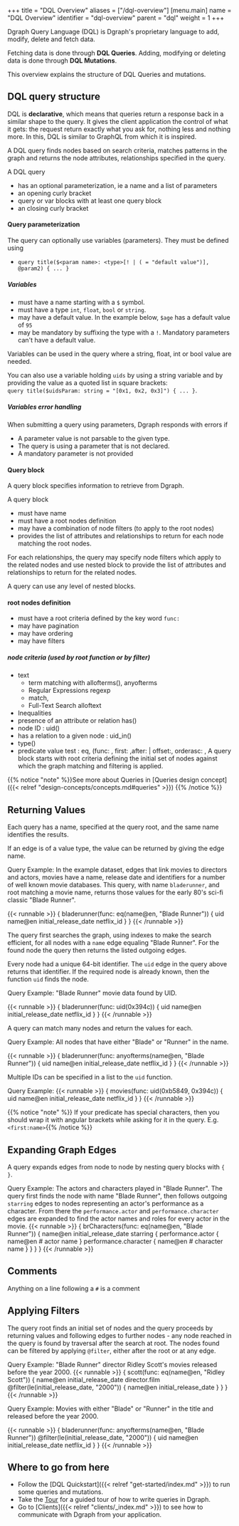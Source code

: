 +++
title = "DQL Overview"
aliases = ["/dql-overview"]
[menu.main]
  name = "DQL Overview"
  identifier = "dql-overview"
  parent = "dql"
  weight = 1
+++

Dgraph Query Language (DQL) is Dgraph's proprietary language to add, modify, delete and fetch data.

Fetching data is done through **DQL Queries**. Adding, modifying or deleting data is done through **DQL Mutations**.

This overview explains the structure of DQL Queries and mutations.

## DQL query structure
DQL is **declarative**, which means that queries return a response back in a similar shape to the query. It gives the client application the control of what it gets: the request return exactly what you ask for, nothing less and nothing more. In this, DQL is similar to GraphQL from which it is inspired.

A DQL query finds nodes based on search criteria, matches patterns in the graph and returns the node attributes, relationships specified in the query.

A DQL query
- has an optional parameterization, ie a name and a list of parameters
- an opening curly bracket
- query or var blocks with at least one query block
- an closing curly bracket

#### Query parameterization

The query can optionally use variables (parameters). They must be defined using
* `query title($<param name>: <type>[! | ( = "default value")], @param2) { ... }`


##### Variables
* must  have a name starting with a `$` symbol.
* must have a type `int`, `float`, `bool` or `string`.
* may have a default value. In the example below, `$age` has a default value of `95`
* may be mandatory by suffixing the type with a `!`. Mandatory parameters can't have a default value.

Variables can be used in the query where a string, float, int or bool value are needed.

You can also use a variable holding ``uids`` by using a string variable and by providing the value as a quoted list in square brackets:  
`query title($uidsParam: string = "[0x1, 0x2, 0x3]") { ... }`.



##### Variables error handling
When submitting a query using parameters, Dgraph responds with errors if
* A parameter value is not parsable to the given type.
* The query is using a parameter that is not declared.
* A mandatory parameter is not provided



#### Query block

A query block specifies information to retrieve from Dgraph.

A query block
- must have name
- must have a root nodes definition
- may have a combination of node filters (to apply to the root nodes)
- provides the list of attributes and relationships to return for each node matching the root nodes.

For each relationships, the query may specify node filters which apply to the related nodes and use nested block to provide the list of attributes and relationships to return for the related nodes.

A query can use any level of nested blocks.

#### root nodes definition
- must have a root criteria defined by the key word ``func:``
- may have pagination
- may have ordering
- may have filters


##### node criteria (used by root function or by filter)
- text
  - term matching with allofterms(), anyofterms
  - Regular Expressions regexp
  - match,
  - Full-Text Search alloftext
- Inequalities
- presence of an attribute or relation has()
- node ID : uid()
- has a relation to a given node : uid_in()
- type()
- predicate value test : eq,
(func: , first: ,after: | offset:, orderasc: <attribute>,
A query block starts with root criteria defining the initial set of nodes against which the graph matching and filtering is applied.

{{% notice "note" %}}See more about Queries in [Queries design concept]({{< relref "design-concepts/concepts.md#queries" >}}) {{% /notice %}}



## Returning Values

Each query has a name, specified at the query root, and the same name identifies the results.

If an edge is of a value type, the value can be returned by giving the edge name.

Query Example: In the example dataset, edges that link movies to directors and actors, movies have a name, release date and identifiers for a number of well known movie databases.  This query, with name `bladerunner`, and root matching a movie name, returns those values for the early 80's sci-fi classic "Blade Runner".

{{< runnable >}}
{
  bladerunner(func: eq(name@en, "Blade Runner")) {
    uid
    name@en
    initial_release_date
    netflix_id
  }
}
{{< /runnable >}}

The query first searches the graph, using indexes to make the search efficient, for all nodes with a `name` edge equaling "Blade Runner".  For the found node the query then returns the listed outgoing edges.

Every node had a unique 64-bit identifier.  The `uid` edge in the query above returns that identifier.  If the required node is already known, then the function `uid` finds the node.

Query Example: "Blade Runner" movie data found by UID.

{{< runnable >}}
{
  bladerunner(func: uid(0x394c)) {
    uid
    name@en
    initial_release_date
    netflix_id
  }
}
{{< /runnable >}}

A query can match many nodes and return the values for each.

Query Example: All nodes that have either "Blade" or "Runner" in the name.

{{< runnable >}}
{
  bladerunner(func: anyofterms(name@en, "Blade Runner")) {
    uid
    name@en
    initial_release_date
    netflix_id
  }
}
{{< /runnable >}}

Multiple IDs can be specified in a list to the `uid` function.

Query Example:
{{< runnable >}}
{
  movies(func: uid(0xb5849, 0x394c)) {
    uid
    name@en
    initial_release_date
    netflix_id
  }
}
{{< /runnable >}}


{{% notice "note" %}} If your predicate has special characters, then you should wrap it with angular
brackets while asking for it in the query. E.g. `<first:name>`{{% /notice %}}

## Expanding Graph Edges

A query expands edges from node to node by nesting query blocks with `{ }`.

Query Example: The actors and characters played in "Blade Runner".  The query first finds the node with name "Blade Runner", then follows  outgoing `starring` edges to nodes representing an actor's performance as a character.  From there the `performance.actor` and `performance.character` edges are expanded to find the actor names and roles for every actor in the movie.
{{< runnable >}}
{
  brCharacters(func: eq(name@en, "Blade Runner")) {
    name@en
    initial_release_date
    starring {
      performance.actor {
        name@en  # actor name
      }
      performance.character {
        name@en  # character name
      }
    }
  }
}
{{< /runnable >}}


## Comments

Anything on a line following a `#` is a comment

## Applying Filters

The query root finds an initial set of nodes and the query proceeds by returning values and following edges to further nodes - any node reached in the query is found by traversal after the search at root.  The nodes found can be filtered by applying `@filter`, either after the root or at any edge.

Query Example: "Blade Runner" director Ridley Scott's movies released before the year 2000.
{{< runnable >}}
{
  scott(func: eq(name@en, "Ridley Scott")) {
    name@en
    initial_release_date
    director.film @filter(le(initial_release_date, "2000")) {
      name@en
      initial_release_date
    }
  }
}
{{< /runnable >}}

Query Example: Movies with either "Blade" or "Runner" in the title and released before the year 2000.

{{< runnable >}}
{
  bladerunner(func: anyofterms(name@en, "Blade Runner")) @filter(le(initial_release_date, "2000")) {
    uid
    name@en
    initial_release_date
    netflix_id
  }
}
{{< /runnable >}}



## Where to go from here
- Follow the [DQL Quickstart]({{< relref "get-started/index.md" >}}) to run some queries and mutations.
- Take the [Tour](https://dgraph.io/tour/) for a guided tour of how to write queries in Dgraph.
- Go to [Clients]({{< relref "clients/_index.md" >}}) to see how to
communicate with Dgraph from your application.
